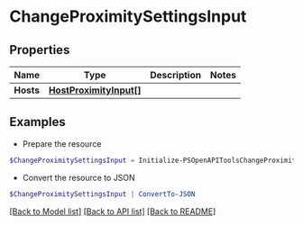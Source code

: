 # ChangeProximitySettingsInput
## Properties

Name | Type | Description | Notes
------------ | ------------- | ------------- | -------------
**Hosts** | [**HostProximityInput[]**](HostProximityInput.md) |  | 

## Examples

- Prepare the resource
```powershell
$ChangeProximitySettingsInput = Initialize-PSOpenAPIToolsChangeProximitySettingsInput  -Hosts null
```

- Convert the resource to JSON
```powershell
$ChangeProximitySettingsInput | ConvertTo-JSON
```

[[Back to Model list]](../README.md#documentation-for-models) [[Back to API list]](../README.md#documentation-for-api-endpoints) [[Back to README]](../README.md)

